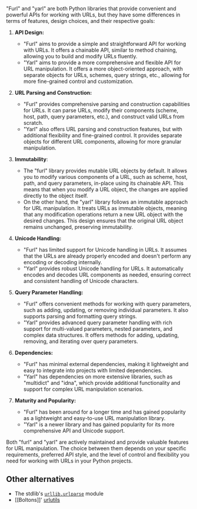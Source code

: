 "Furl" and "yarl" are both Python libraries that provide convenient and powerful APIs for working with URLs, but they have some differences in terms of features, design choices, and their respective goals:

1. **API Design:**
   - "Furl" aims to provide a simple and straightforward API for working with URLs. It offers a chainable API, similar to method chaining, allowing you to build and modify URLs fluently.
   - "Yarl" aims to provide a more comprehensive and flexible API for URL manipulation. It offers a more object-oriented approach, with separate objects for URLs, schemes, query strings, etc., allowing for more fine-grained control and customization.

2. **URL Parsing and Construction:**
   - "Furl" provides comprehensive parsing and construction capabilities for URLs. It can parse URLs, modify their components (scheme, host, path, query parameters, etc.), and construct valid URLs from scratch.
   - "Yarl" also offers URL parsing and construction features, but with additional flexibility and fine-grained control. It provides separate objects for different URL components, allowing for more granular manipulation.

3. **Immutability**:
    - The "furl" library provides mutable URL objects by default. It allows you to modify various components of a URL, such as scheme, host, path, and query parameters, in-place using its chainable API. This means that when you modify a URL object, the changes are applied directly to the object itself.
    - On the other hand, the "yarl" library follows an immutable approach for URL manipulation. It treats URLs as immutable objects, meaning that any modification operations return a new URL object with the desired changes. This design ensures that the original URL object remains unchanged, preserving immutability.

5. **Unicode Handling:**
   - "Furl" has limited support for Unicode handling in URLs. It assumes that the URLs are already properly encoded and doesn't perform any encoding or decoding internally.
   - "Yarl" provides robust Unicode handling for URLs. It automatically encodes and decodes URL components as needed, ensuring correct and consistent handling of Unicode characters.

6. **Query Parameter Handling:**
   - "Furl" offers convenient methods for working with query parameters, such as adding, updating, or removing individual parameters. It also supports parsing and formatting query strings.
   - "Yarl" provides advanced query parameter handling with rich support for multi-valued parameters, nested parameters, and complex data structures. It offers methods for adding, updating, removing, and iterating over query parameters.

7. **Dependencies:**
   - "Furl" has minimal external dependencies, making it lightweight and easy to integrate into projects with limited dependencies.
   - "Yarl" has dependencies on more extensive libraries, such as "multidict" and "idna", which provide additional functionality and support for complex URL manipulation scenarios.

8. **Maturity and Popularity:**
   - "Furl" has been around for a longer time and has gained popularity as a lightweight and easy-to-use URL manipulation library.
   - "Yarl" is a newer library and has gained popularity for its more comprehensive API and Unicode support.

Both "furl" and "yarl" are actively maintained and provide valuable features for URL manipulation. The choice between them depends on your specific requirements, preferred API style, and the level of control and flexibility you need for working with URLs in your Python projects.

## Other alternatives

- The stdlib's [`urllib.urlparse`](https://docs.python.org/3/library/urllib.parse.html#module-urllib.parse) module
- [[Boltons]]' [urlutils](https://boltons.readthedocs.io/en/latest/urlutils.html)

